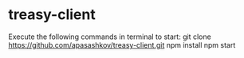 # treasy-client

Execute the following commands in terminal to start:
	git clone https://github.com/apasashkov/treasy-client.git
	npm install
	npm start